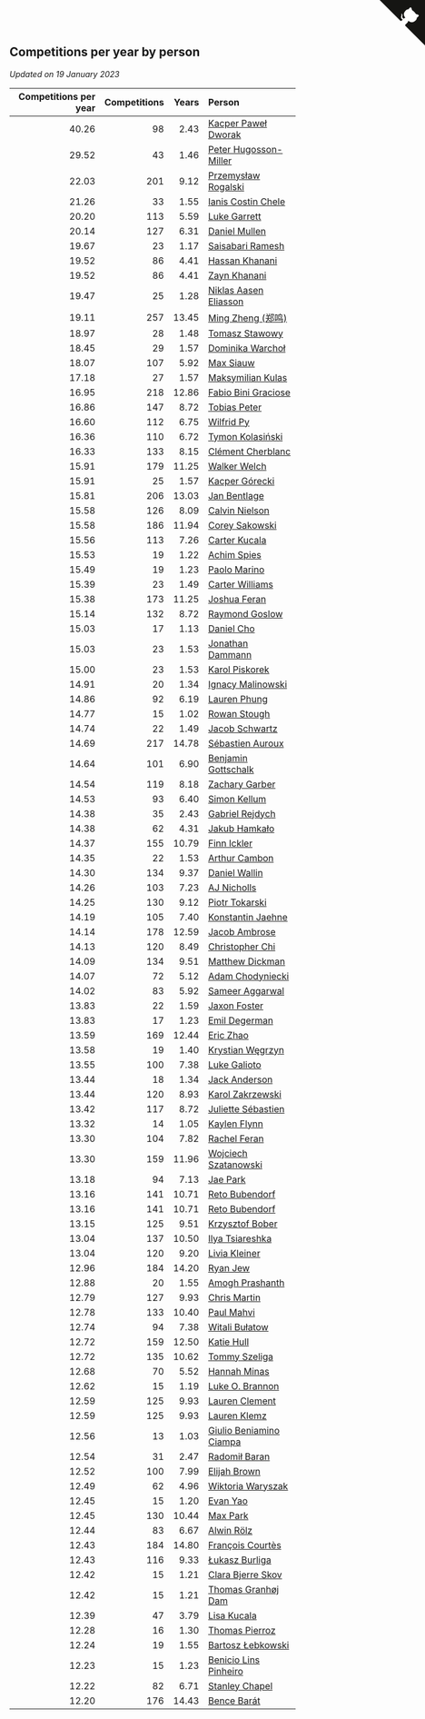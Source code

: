 ## Competitions per year by person

*Updated on 19 January 2023*

| Competitions per year | Competitions | Years | Person |
| ---: | ---: | ---: | :--- |
| 40.26 | 98 | 2.43 | [Kacper Paweł Dworak](https://www.worldcubeassociation.org/persons/2020DWOR01) |
| 29.52 | 43 | 1.46 | [Peter Hugosson-Miller](https://www.worldcubeassociation.org/persons/2021HUGO01) |
| 22.03 | 201 | 9.12 | [Przemysław Rogalski](https://www.worldcubeassociation.org/persons/2013ROGA02) |
| 21.26 | 33 | 1.55 | [Ianis Costin Chele](https://www.worldcubeassociation.org/persons/2021CHEL01) |
| 20.20 | 113 | 5.59 | [Luke Garrett](https://www.worldcubeassociation.org/persons/2017GARR05) |
| 20.14 | 127 | 6.31 | [Daniel Mullen](https://www.worldcubeassociation.org/persons/2016MULL04) |
| 19.67 | 23 | 1.17 | [Saisabari Ramesh](https://www.worldcubeassociation.org/persons/2021RAME01) |
| 19.52 | 86 | 4.41 | [Hassan Khanani](https://www.worldcubeassociation.org/persons/2018KHAN26) |
| 19.52 | 86 | 4.41 | [Zayn Khanani](https://www.worldcubeassociation.org/persons/2018KHAN28) |
| 19.47 | 25 | 1.28 | [Niklas Aasen Eliasson](https://www.worldcubeassociation.org/persons/2021ELIA01) |
| 19.11 | 257 | 13.45 | [Ming Zheng (郑鸣)](https://www.worldcubeassociation.org/persons/2009ZHEN11) |
| 18.97 | 28 | 1.48 | [Tomasz Stawowy](https://www.worldcubeassociation.org/persons/2021STAW01) |
| 18.45 | 29 | 1.57 | [Dominika Warchoł](https://www.worldcubeassociation.org/persons/2021WARC01) |
| 18.07 | 107 | 5.92 | [Max Siauw](https://www.worldcubeassociation.org/persons/2017SIAU02) |
| 17.18 | 27 | 1.57 | [Maksymilian Kulas](https://www.worldcubeassociation.org/persons/2021KULA02) |
| 16.95 | 218 | 12.86 | [Fabio Bini Graciose](https://www.worldcubeassociation.org/persons/2010GRAC02) |
| 16.86 | 147 | 8.72 | [Tobias Peter](https://www.worldcubeassociation.org/persons/2014PETE03) |
| 16.60 | 112 | 6.75 | [Wilfrid Py](https://www.worldcubeassociation.org/persons/2016PYWI01) |
| 16.36 | 110 | 6.72 | [Tymon Kolasiński](https://www.worldcubeassociation.org/persons/2016KOLA02) |
| 16.33 | 133 | 8.15 | [Clément Cherblanc](https://www.worldcubeassociation.org/persons/2014CHER05) |
| 15.91 | 179 | 11.25 | [Walker Welch](https://www.worldcubeassociation.org/persons/2011WELC01) |
| 15.91 | 25 | 1.57 | [Kacper Górecki](https://www.worldcubeassociation.org/persons/2021GORE01) |
| 15.81 | 206 | 13.03 | [Jan Bentlage](https://www.worldcubeassociation.org/persons/2010BENT01) |
| 15.58 | 126 | 8.09 | [Calvin Nielson](https://www.worldcubeassociation.org/persons/2014NIEL03) |
| 15.58 | 186 | 11.94 | [Corey Sakowski](https://www.worldcubeassociation.org/persons/2011SAKO01) |
| 15.56 | 113 | 7.26 | [Carter Kucala](https://www.worldcubeassociation.org/persons/2015KUCA01) |
| 15.53 | 19 | 1.22 | [Achim Spies](https://www.worldcubeassociation.org/persons/2021SPIE01) |
| 15.49 | 19 | 1.23 | [Paolo Marino](https://www.worldcubeassociation.org/persons/2021MARI04) |
| 15.39 | 23 | 1.49 | [Carter Williams](https://www.worldcubeassociation.org/persons/2021WILL06) |
| 15.38 | 173 | 11.25 | [Joshua Feran](https://www.worldcubeassociation.org/persons/2011FERA01) |
| 15.14 | 132 | 8.72 | [Raymond Goslow](https://www.worldcubeassociation.org/persons/2014GOSL01) |
| 15.03 | 17 | 1.13 | [Daniel Cho](https://www.worldcubeassociation.org/persons/2021CHOD01) |
| 15.03 | 23 | 1.53 | [Jonathan Dammann](https://www.worldcubeassociation.org/persons/2021DAMM01) |
| 15.00 | 23 | 1.53 | [Karol Piskorek](https://www.worldcubeassociation.org/persons/2021PISK01) |
| 14.91 | 20 | 1.34 | [Ignacy Malinowski](https://www.worldcubeassociation.org/persons/2021MALI02) |
| 14.86 | 92 | 6.19 | [Lauren Phung](https://www.worldcubeassociation.org/persons/2016PHUN02) |
| 14.77 | 15 | 1.02 | [Rowan Stough](https://www.worldcubeassociation.org/persons/2022STOU01) |
| 14.74 | 22 | 1.49 | [Jacob Schwartz](https://www.worldcubeassociation.org/persons/2021SCHW01) |
| 14.69 | 217 | 14.78 | [Sébastien Auroux](https://www.worldcubeassociation.org/persons/2008AURO01) |
| 14.64 | 101 | 6.90 | [Benjamin Gottschalk](https://www.worldcubeassociation.org/persons/2016GOTT01) |
| 14.54 | 119 | 8.18 | [Zachary Garber](https://www.worldcubeassociation.org/persons/2014GARB01) |
| 14.53 | 93 | 6.40 | [Simon Kellum](https://www.worldcubeassociation.org/persons/2016KELL12) |
| 14.38 | 35 | 2.43 | [Gabriel Rejdych](https://www.worldcubeassociation.org/persons/2020REJD01) |
| 14.38 | 62 | 4.31 | [Jakub Hamkało](https://www.worldcubeassociation.org/persons/2018HAMK01) |
| 14.37 | 155 | 10.79 | [Finn Ickler](https://www.worldcubeassociation.org/persons/2012ICKL01) |
| 14.35 | 22 | 1.53 | [Arthur Cambon](https://www.worldcubeassociation.org/persons/2021CAMB01) |
| 14.30 | 134 | 9.37 | [Daniel Wallin](https://www.worldcubeassociation.org/persons/2013WALL03) |
| 14.26 | 103 | 7.23 | [AJ Nicholls](https://www.worldcubeassociation.org/persons/2015NICH04) |
| 14.25 | 130 | 9.12 | [Piotr Tokarski](https://www.worldcubeassociation.org/persons/2013TOKA01) |
| 14.19 | 105 | 7.40 | [Konstantin Jaehne](https://www.worldcubeassociation.org/persons/2015JAEH01) |
| 14.14 | 178 | 12.59 | [Jacob Ambrose](https://www.worldcubeassociation.org/persons/2010AMBR01) |
| 14.13 | 120 | 8.49 | [Christopher Chi](https://www.worldcubeassociation.org/persons/2014CHIC01) |
| 14.09 | 134 | 9.51 | [Matthew Dickman](https://www.worldcubeassociation.org/persons/2013DICK01) |
| 14.07 | 72 | 5.12 | [Adam Chodyniecki](https://www.worldcubeassociation.org/persons/2017CHOD02) |
| 14.02 | 83 | 5.92 | [Sameer Aggarwal](https://www.worldcubeassociation.org/persons/2017AGGA01) |
| 13.83 | 22 | 1.59 | [Jaxon Foster](https://www.worldcubeassociation.org/persons/2021FOST01) |
| 13.83 | 17 | 1.23 | [Emil Degerman](https://www.worldcubeassociation.org/persons/2021DEGE01) |
| 13.59 | 169 | 12.44 | [Eric Zhao](https://www.worldcubeassociation.org/persons/2010ZHAO19) |
| 13.58 | 19 | 1.40 | [Krystian Węgrzyn](https://www.worldcubeassociation.org/persons/2021WEGR01) |
| 13.55 | 100 | 7.38 | [Luke Galioto](https://www.worldcubeassociation.org/persons/2015GALI02) |
| 13.44 | 18 | 1.34 | [Jack Anderson](https://www.worldcubeassociation.org/persons/2021ANDE05) |
| 13.44 | 120 | 8.93 | [Karol Zakrzewski](https://www.worldcubeassociation.org/persons/2014ZAKR01) |
| 13.42 | 117 | 8.72 | [Juliette Sébastien](https://www.worldcubeassociation.org/persons/2014SEBA01) |
| 13.32 | 14 | 1.05 | [Kaylen Flynn](https://www.worldcubeassociation.org/persons/2022FLYN01) |
| 13.30 | 104 | 7.82 | [Rachel Feran](https://www.worldcubeassociation.org/persons/2015FERA01) |
| 13.30 | 159 | 11.96 | [Wojciech Szatanowski](https://www.worldcubeassociation.org/persons/2011SZAT01) |
| 13.18 | 94 | 7.13 | [Jae Park](https://www.worldcubeassociation.org/persons/2015PARK24) |
| 13.16 | 141 | 10.71 | [Reto Bubendorf](https://www.worldcubeassociation.org/persons/2012BUBE01) |
| 13.16 | 141 | 10.71 | [Reto Bubendorf](https://www.worldcubeassociation.org/persons/2012BUBE01) |
| 13.15 | 125 | 9.51 | [Krzysztof Bober](https://www.worldcubeassociation.org/persons/2013BOBE01) |
| 13.04 | 137 | 10.50 | [Ilya Tsiareshka](https://www.worldcubeassociation.org/persons/2012TERE01) |
| 13.04 | 120 | 9.20 | [Livia Kleiner](https://www.worldcubeassociation.org/persons/2013KLEI03) |
| 12.96 | 184 | 14.20 | [Ryan Jew](https://www.worldcubeassociation.org/persons/2008JEWR01) |
| 12.88 | 20 | 1.55 | [Amogh Prashanth](https://www.worldcubeassociation.org/persons/2021PRAS01) |
| 12.79 | 127 | 9.93 | [Chris Martin](https://www.worldcubeassociation.org/persons/2013MART03) |
| 12.78 | 133 | 10.40 | [Paul Mahvi](https://www.worldcubeassociation.org/persons/2012MAHV01) |
| 12.74 | 94 | 7.38 | [Witali Bułatow](https://www.worldcubeassociation.org/persons/2015BUAT01) |
| 12.72 | 159 | 12.50 | [Katie Hull](https://www.worldcubeassociation.org/persons/2010HULL01) |
| 12.72 | 135 | 10.62 | [Tommy Szeliga](https://www.worldcubeassociation.org/persons/2012SZEL01) |
| 12.68 | 70 | 5.52 | [Hannah Minas](https://www.worldcubeassociation.org/persons/2017MINA04) |
| 12.62 | 15 | 1.19 | [Luke O. Brannon](https://www.worldcubeassociation.org/persons/2021BRAN02) |
| 12.59 | 125 | 9.93 | [Lauren Clement](https://www.worldcubeassociation.org/persons/2013KLEM01) |
| 12.59 | 125 | 9.93 | [Lauren Klemz](https://www.worldcubeassociation.org/persons/2013KLEM01) |
| 12.56 | 13 | 1.03 | [Giulio Beniamino Ciampa](https://www.worldcubeassociation.org/persons/2022CIAM01) |
| 12.54 | 31 | 2.47 | [Radomił Baran](https://www.worldcubeassociation.org/persons/2020BARA02) |
| 12.52 | 100 | 7.99 | [Elijah Brown](https://www.worldcubeassociation.org/persons/2015BROW03) |
| 12.49 | 62 | 4.96 | [Wiktoria Waryszak](https://www.worldcubeassociation.org/persons/2018WARY01) |
| 12.45 | 15 | 1.20 | [Evan Yao](https://www.worldcubeassociation.org/persons/2021YAOE02) |
| 12.45 | 130 | 10.44 | [Max Park](https://www.worldcubeassociation.org/persons/2012PARK03) |
| 12.44 | 83 | 6.67 | [Alwin Rölz](https://www.worldcubeassociation.org/persons/2016ROLZ01) |
| 12.43 | 184 | 14.80 | [François Courtès](https://www.worldcubeassociation.org/persons/2008COUR01) |
| 12.43 | 116 | 9.33 | [Łukasz Burliga](https://www.worldcubeassociation.org/persons/2013BURL01) |
| 12.42 | 15 | 1.21 | [Clara Bjerre Skov](https://www.worldcubeassociation.org/persons/2021SKOV01) |
| 12.42 | 15 | 1.21 | [Thomas Granhøj Dam](https://www.worldcubeassociation.org/persons/2021DAMT01) |
| 12.39 | 47 | 3.79 | [Lisa Kucala](https://www.worldcubeassociation.org/persons/2019KUCA01) |
| 12.28 | 16 | 1.30 | [Thomas Pierroz](https://www.worldcubeassociation.org/persons/2021PIER01) |
| 12.24 | 19 | 1.55 | [Bartosz Łebkowski](https://www.worldcubeassociation.org/persons/2021LEBK01) |
| 12.23 | 15 | 1.23 | [Benicio Lins Pinheiro](https://www.worldcubeassociation.org/persons/2021PINH01) |
| 12.22 | 82 | 6.71 | [Stanley Chapel](https://www.worldcubeassociation.org/persons/2016CHAP04) |
| 12.20 | 176 | 14.43 | [Bence Barát](https://www.worldcubeassociation.org/persons/2008BARA01) |


<a href="https://github.com/jonatanklosko/wca_statistics" class="github-corner" aria-label="View source on Github"><svg width="80" height="80" viewBox="0 0 250 250" style="fill:#151513; color:#fff; position: absolute; top: 0; border: 0; right: 0;" aria-hidden="true"><path d="M0,0 L115,115 L130,115 L142,142 L250,250 L250,0 Z"></path><path d="M128.3,109.0 C113.8,99.7 119.0,89.6 119.0,89.6 C122.0,82.7 120.5,78.6 120.5,78.6 C119.2,72.0 123.4,76.3 123.4,76.3 C127.3,80.9 125.5,87.3 125.5,87.3 C122.9,97.6 130.6,101.9 134.4,103.2" fill="currentColor" style="transform-origin: 130px 106px;" class="octo-arm"></path><path d="M115.0,115.0 C114.9,115.1 118.7,116.5 119.8,115.4 L133.7,101.6 C136.9,99.2 139.9,98.4 142.2,98.6 C133.8,88.0 127.5,74.4 143.8,58.0 C148.5,53.4 154.0,51.2 159.7,51.0 C160.3,49.4 163.2,43.6 171.4,40.1 C171.4,40.1 176.1,42.5 178.8,56.2 C183.1,58.6 187.2,61.8 190.9,65.4 C194.5,69.0 197.7,73.2 200.1,77.6 C213.8,80.2 216.3,84.9 216.3,84.9 C212.7,93.1 206.9,96.0 205.4,96.6 C205.1,102.4 203.0,107.8 198.3,112.5 C181.9,128.9 168.3,122.5 157.7,114.1 C157.9,116.9 156.7,120.9 152.7,124.9 L141.0,136.5 C139.8,137.7 141.6,141.9 141.8,141.8 Z" fill="currentColor" class="octo-body"></path></svg></a><style>.github-corner:hover .octo-arm{animation:octocat-wave 560ms ease-in-out}@keyframes octocat-wave{0%,100%{transform:rotate(0)}20%,60%{transform:rotate(-25deg)}40%,80%{transform:rotate(10deg)}}@media (max-width:500px){.github-corner:hover .octo-arm{animation:none}.github-corner .octo-arm{animation:octocat-wave 560ms ease-in-out}}</style>
